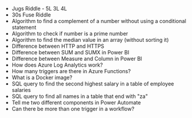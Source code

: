 - Jugs Riddle - 5L 3L 4L
- 30s Fuse Riddle
- Algorithm to find a complement of a number without using a conditional statement
- Algorithm to check if number is a prime number
- Algorithm to find the median value in an array (without sorting it)
- Difference between HTTP and HTTPS
- Difference between SUM and SUMX in Power BI
- Difference between Measure and Column in Power BI
- How does Azure Log Analytics work?
- How many triggers are there in Azure Functions?
- What is a Docker image?
- SQL query to find the second highest salary in a table of employee salaries
- SQL query to find all names in a table that end with "za"
- Tell me two different components in Power Automate
- Can there be more than one trigger in a workflow?
